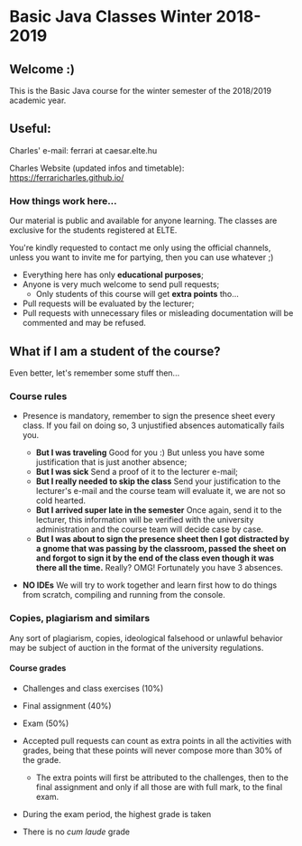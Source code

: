 # Basic Java Classes Winter 2018-2019

## Welcome :)

This is the Basic Java course for the winter semester of the 2018/2019 academic year.

## Useful:

Charles' e-mail: ferrari at caesar.elte.hu

Charles Website (updated infos and timetable): https://ferraricharles.github.io/



### How things work here...

Our material is public and available for anyone learning. The classes are exclusive for the students registered at ELTE.

You're kindly requested to contact me only using the official channels, unless you want to invite me for partying, then you can use whatever ;)

* Everything here has only **educational purposes**;
* Anyone is very much welcome to send pull requests;
  * Only students of this course will get **extra points** tho...
* Pull requests will be evaluated by the lecturer;
* Pull requests with unnecessary files or misleading documentation will be commented and may be refused.

## What if I am a student of the course?
Even better, let's remember some stuff then...

### Course rules
* Presence is mandatory, remember to sign the presence sheet every class. If you fail on doing so, 3 unjustified absences automatically fails you.
  * **But I was traveling** Good for you :) But unless you have some justification that is just another absence;
  * **But I was sick** Send a proof of it to the lecturer e-mail;
  * **But I really needed to skip the class** Send your justification to the lecturer's e-mail and the course team will evaluate it, we are not so cold hearted.
  * **But I arrived super late in the semester** Once again, send it to the lecturer, this information will be verified with the university administration and the course team will decide case by case.
  * **But I was about to sign the presence sheet then I got distracted by a gnome that was passing by the classroom, passed the sheet on and forgot to sign it by the end of the class even though it was there all the time.** Really? OMG! Fortunately you have 3 absences.


* **NO IDEs** We will try to work together and learn first how to do things from scratch, compiling and running from the console.

### Copies, plagiarism and similars
Any sort of plagiarism, copies, ideological falsehood  or unlawful behavior may be subject of auction in the format of the university regulations.

#### Course grades
* Challenges and class exercises (10%)
* Final assignment (40%)
* Exam (50%)

* Accepted pull requests can count as extra points in all the activities with grades, being that these points will never compose more than 30% of the grade.
  * The extra points will first be attributed to the challenges, then to the final assignment and only if all those are with full mark, to the final exam.

* During the exam period, the highest grade is taken
* There is no *cum laude* grade
